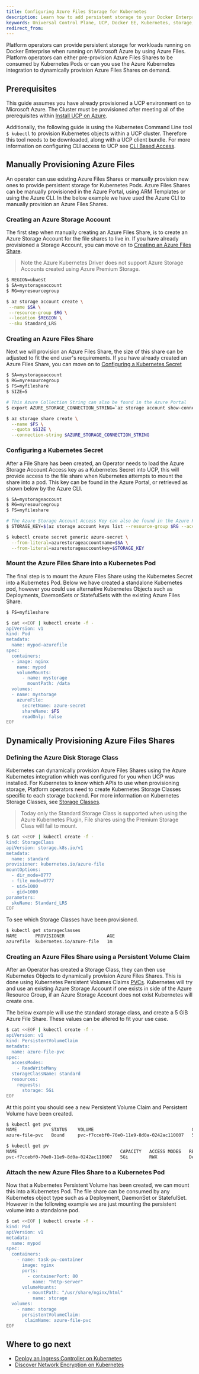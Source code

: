 ```yaml
---
title: Configuring Azure Files Storage for Kubernetes
description: Learn how to add persistent storage to your Docker Enterprise clusters running on Azure with Azure Files.
keywords: Universal Control Plane, UCP, Docker EE, Kubernetes, storage, volume
redirect_from:
---
```


Platform operators can provide persistent storage for workloads running on
Docker Enterprise when running on Microsoft Azure by using Azure Files. Platform
operators can either pre-provision Azure Files Shares to be consumed by
Kubernetes Pods or can you use the Azure Kubernetes integration to dynamically
provision Azure Files Shares on demand.

## Prerequisites

This guide assumes you have already provisioned a UCP environment on to
Microsoft Azure. The Cluster must be provisioned after meeting all of the
prerequisites within [Install UCP on
Azure](/ee/ucp/admin/install/install-on-azure.md).

Additionally, the following guide is using the Kubernetes Command Line tool `$
kubectl` to provision Kubernetes objects within a UCP cluster. Therefore this
tool needs to be downloaded, along with a UCP client bundle. For more
information on configuring CLI access to UCP see [CLI Based
Access](/ee/ucp/user-access/cli/).

## Manually Provisioning Azure Files

An operator can use existing Azure Files Shares or manually provision new ones to
provide persistent storage for Kubernetes Pods. Azure Files Shares can be
manually provisioned in the Azure Portal, using ARM Templates or using the Azure
CLI. In the below example we have used the Azure CLI to manually provision an
Azure Files Shares. 

### Creating an Azure Storage Account

The first step when manually creating an Azure Files Share, is to create an Azure
Storage Account for the file shares to live in. If you have already provisioned
a Storage Account, you can move on to [Creating an Azure Files
Share](#creating-an-azure-file-share).

> Note the Azure Kubernetes Driver does not support Azure Storage Accounts
> created using Azure Premium Storage. 

```bash
$ REGION=ukwest
$ SA=mystorageaccount
$ RG=myresourcegroup

$ az storage account create \
 --name $SA \
 --resource-group $RG \
 --location $REGION \
 --sku Standard_LRS
```

### Creating an Azure Files Share

Next we will provision an Azure Files Share, the size of this share can be
adjusted to fit the end user's requirements. If you have already created an
Azure Files Share, you can move on to [Configuring a Kubernetes
Secret](#configuring-a-kubernetes-secret)

```bash
$ SA=mystorageaccount
$ RG=myresourcegroup
$ FS=myfileshare
$ SIZE=5

# This Azure Collection String can also be found in the Azure Portal
$ export AZURE_STORAGE_CONNECTION_STRING=`az storage account show-connection-string --name $SA --resource-group $RG -o tsv`

$ az storage share create \
  --name $FS \
  --quota $SIZE \
  --connection-string $AZURE_STORAGE_CONNECTION_STRING
```

### Configuring a Kubernetes Secret

After a File Share has been created, an Operator needs to load the Azure Storage
Account Access key as a Kubernetes Secret into UCP, this will provide access to
the file share when Kubernetes attempts to mount the share into a pod. This key
can be found in the Azure Portal, or retrieved as shown below by the Azure CLI. 

```bash
$ SA=mystorageaccount
$ RG=myresourcegroup
$ FS=myfileshare

# The Azure Storage Account Access Key can also be found in the Azure Portal
$ STORAGE_KEY=$(az storage account keys list --resource-group $RG --account-name $SA --query "[0].value" -o tsv)

$ kubectl create secret generic azure-secret \
  --from-literal=azurestorageaccountname=$SA \
  --from-literal=azurestorageaccountkey=$STORAGE_KEY
```

### Mount the Azure Files Share into a Kubernetes Pod

The final step is to mount the Azure Files Share using the Kubernetes Secret into
a Kubernetes Pod. Below we have created a standalone Kubernetes pod, however you
could use alternative Kubernetes Objects such as Deployments, DaemonSets or
StatefulSets with the existing Azure Files Share.

```bash
$ FS=myfileshare

$ cat <<EOF | kubectl create -f -
apiVersion: v1
kind: Pod
metadata:
  name: mypod-azurefile
spec:
  containers:
  - image: nginx
    name: mypod
    volumeMounts:
      - name: mystorage
        mountPath: /data
  volumes:
  - name: mystorage
    azureFile:
      secretName: azure-secret
      shareName: $FS
      readOnly: false
EOF
```

## Dynamically Provisioning Azure Files Shares

### Defining the Azure Disk Storage Class

Kubernetes can dynamically provision Azure Files Shares using the Azure
Kubernetes integration which was configured for you when UCP was installed. For
Kubernetes to know which APIs to use when provisioning storage, Platform
operators need to create Kubernetes Storage Classes specific to each storage
backend. For more information on Kubernetes Storage Classes, see [Storage
Classes](https://kubernetes.io/docs/concepts/storage/storage-classes/).

> Today only the Standard Storage Class is supported when using the Azure
> Kubernetes Plugin, File shares using the Premium Storage Class will fail to
> mount. 

```bash
$ cat <<EOF | kubectl create -f -
kind: StorageClass
apiVersion: storage.k8s.io/v1
metadata:
  name: standard
provisioner: kubernetes.io/azure-file
mountOptions:
  - dir_mode=0777
  - file_mode=0777
  - uid=1000
  - gid=1000
parameters:
  skuName: Standard_LRS
EOF
```

To see which Storage Classes have been provisioned.

```bash
$ kubectl get storageclasses
NAME       PROVISIONER                AGE
azurefile  kubernetes.io/azure-file   1m
```

### Creating an Azure Files Share using a Persistent Volume Claim

After an Operator has created a Storage Class, they can then use Kubernetes
Objects to dynamically provision Azure Files Shares. This is done using
Kubernetes Persistent Volumes Claims
[PVCs](https://kubernetes.io/docs/concepts/storage/persistent-volumes/#introduction).
Kubernetes will try and use an existing Azure Storage Account if one exists in
side of the Azure Resource Group, if an Azure Storage Account does not exist
Kubernetes will create one. 

The below example will use the standard storage class, and create a 5 GiB Azure
File Share. These values can be altered to fit your use case. 

```bash
$ cat <<EOF | kubectl create -f -
apiVersion: v1
kind: PersistentVolumeClaim
metadata:
  name: azure-file-pvc
spec:
  accessModes:
    - ReadWriteMany
  storageClassName: standard
  resources:
    requests:
      storage: 5Gi
EOF
```

At this point you should see a new Persistent Volume Claim and Persistent Volume
have been created. 

```bash
$ kubectl get pvc
NAME             STATUS    VOLUME                                     CAPACITY   ACCESS MODES   STORAGECLASS   AGE
azure-file-pvc   Bound     pvc-f7ccebf0-70e0-11e9-8d0a-0242ac110007   5Gi        RWX            standard       22s

$ kubectl get pv
NAME                                       CAPACITY   ACCESS MODES   RECLAIM POLICY   STATUS    CLAIM                    STORAGECLASS   REASON    AGE
pvc-f7ccebf0-70e0-11e9-8d0a-0242ac110007   5Gi        RWX            Delete           Bound     default/azure-file-pvc   standard                 2m
```

### Attach the new Azure Files Share to a Kubernetes Pod

Now that a Kubernetes Persistent Volume has been created, we can mount this into
a Kubernetes Pod. The file share can be consumed by any Kubernetes object type
such as a Deployment, DaemonSet or StatefulSet. However in the following
example we are just mounting the persistent volume into a standalone pod.

```bash
$ cat <<EOF | kubectl create -f -
kind: Pod
apiVersion: v1
metadata:
  name: mypod
spec:
  containers:
    - name: task-pv-container
      image: nginx
      ports:
        - containerPort: 80
          name: "http-server"
      volumeMounts:
        - mountPath: "/usr/share/nginx/html"
          name: storage
  volumes:
    - name: storage
      persistentVolumeClaim:
       claimName: azure-file-pvc
EOF
```

## Where to go next

- [Deploy an Ingress Controller on
  Kubernetes](/ee/ucp/kubernetes/layer-7-routing/)
- [Discover Network Encryption on
  Kubernetes](/ee/ucp/kubernetes/kubernetes-network-encryption/)